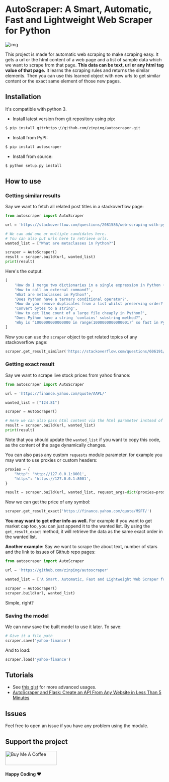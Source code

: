 # AutoScraper: A Smart, Automatic, Fast and Lightweight Web Scraper for Python

![img](https://user-images.githubusercontent.com/17881612/91968083-5ee92080-ed29-11ea-82ec-d99ec85367a5.png)

This project is made for automatic web scraping to make scraping easy.
It gets a url or the html content of a web page and a list of sample data which we want to scrape from that page. **This data can be text, url or any html tag value of that page.** It learns the scraping rules and returns the similar elements. Then you can use this learned object with new urls to get similar content or the exact same element of those new pages.

## Installation

It's compatible with python 3.

- Install latest version from git repository using pip:

```bash
$ pip install git+https://github.com/zinping/autoscraper.git
```

- Install from PyPI:

```bash
$ pip install autoscraper
```

- Install from source:

```bash
$ python setup.py install
```

## How to use

### Getting similar results

Say we want to fetch all related post titles in a stackoverflow page:

```python
from autoscraper import AutoScraper

url = 'https://stackoverflow.com/questions/2081586/web-scraping-with-python'

# We can add one or multiple candidates here.
# You can also put urls here to retrieve urls.
wanted_list = ["What are metaclasses in Python?"]

scraper = AutoScraper()
result = scraper.build(url, wanted_list)
print(result)
```

Here's the output:

```python
[
    'How do I merge two dictionaries in a single expression in Python (taking union of dictionaries)?',
    'How to call an external command?',
    'What are metaclasses in Python?',
    'Does Python have a ternary conditional operator?',
    'How do you remove duplicates from a list whilst preserving order?',
    'Convert bytes to a string',
    'How to get line count of a large file cheaply in Python?',
    "Does Python have a string 'contains' substring method?",
    'Why is “1000000000000000 in range(1000000000000001)” so fast in Python 3?'
]
```

Now you can use the `scraper` object to get related topics of any stackoverflow page:

```python
scraper.get_result_similar('https://stackoverflow.com/questions/606191/convert-bytes-to-a-string')
```

### Getting exact result

Say we want to scrape live stock prices from yahoo finance:

```python
from autoscraper import AutoScraper

url = 'https://finance.yahoo.com/quote/AAPL/'

wanted_list = ["124.81"]

scraper = AutoScraper()

# Here we can also pass html content via the html parameter instead of the url (html=html_content)
result = scraper.build(url, wanted_list)
print(result)
```

Note that you should update the `wanted_list` if you want to copy this code, as the content of the page dynamically changes.

You can also pass any custom `requests` module parameter. for example you may want to use proxies or custom headers:

```python
proxies = {
    "http": 'http://127.0.0.1:8001',
    "https": 'https://127.0.0.1:8001',
}

result = scraper.build(url, wanted_list, request_args=dict(proxies=proxies))
```

Now we can get the price of any symbol:

```python
scraper.get_result_exact('https://finance.yahoo.com/quote/MSFT/')
```

**You may want to get other info as well.** For example if you want to get market cap too, you can just append it to the wanted list. By using the `get_result_exact` method, it will retrieve the data as the same exact order in the wanted list.

**Another example:** Say we want to scrape the about text, number of stars and the link to issues of Github repo pages:

```python
from autoscraper import AutoScraper

url = 'https://github.com/zinping/autoscraper'

wanted_list = ['A Smart, Automatic, Fast and Lightweight Web Scraper for Python', '2.5k', 'https://github.com/zinping/autoscraper/issues']

scraper = AutoScraper()
scraper.build(url, wanted_list)
```

Simple, right?

### Saving the model

We can now save the built model to use it later. To save:

```python
# Give it a file path
scraper.save('yahoo-finance')
```

And to load:

```python
scraper.load('yahoo-finance')
```

## Tutorials

- See [this gist](https://gist.github.com/zinping/72083221891eecd991bbc0a2a2467673) for more advanced usages.
- [AutoScraper and Flask: Create an API From Any Website in Less Than 5 Minutes](https://medium.com/better-programming/autoscraper-and-flask-create-an-api-from-any-website-in-less-than-5-minutes-3f0f176fc4a3)

## Issues

Feel free to open an issue if you have any problem using the module.

## Support the project

<a href="https://www.buymeacoffee.com/alirezam" target="_blank"><img src="https://cdn.buymeacoffee.com/buttons/v2/default-black.png" alt="Buy Me A Coffee" height="45" width="163" ></a>

#### Happy Coding ♥️
